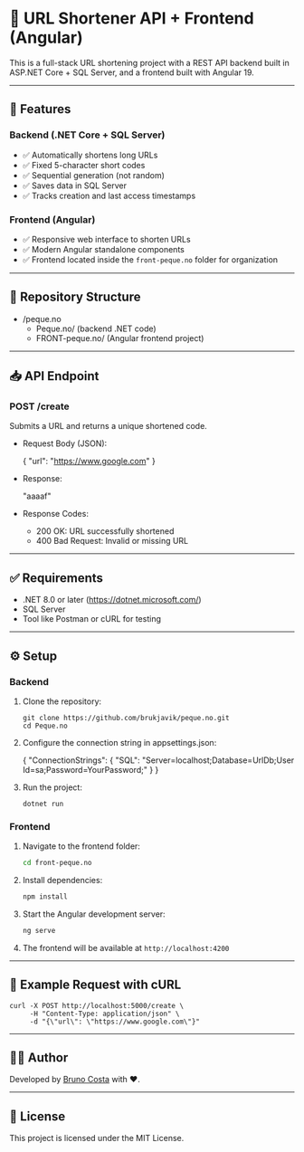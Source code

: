 # 🔗 URL Shortener API + Frontend (Angular)

This is a full-stack URL shortening project with a REST API backend built in ASP.NET Core + SQL Server, and a frontend built with Angular 19.

---

## 🚀 Features

### Backend (.NET Core + SQL Server)
- ✅ Automatically shortens long URLs  
- ✅ Fixed 5-character short codes  
- ✅ Sequential generation (not random)  
- ✅ Saves data in SQL Server  
- ✅ Tracks creation and last access timestamps

### Frontend (Angular)
- ✅ Responsive web interface to shorten URLs  
- ✅ Modern Angular standalone components  
- ✅ Frontend located inside the `front-peque.no` folder for organization

---

## 📁 Repository Structure

- /peque.no
  - Peque.no/ (backend .NET code)
  - FRONT-peque.no/ (Angular frontend project)

---

## 📥 API Endpoint

### POST /create

Submits a URL and returns a unique shortened code.

- Request Body (JSON):

  {
    "url": "https://www.google.com"
  }

- Response:

  "aaaaf"

- Response Codes:
  - 200 OK: URL successfully shortened  
  - 400 Bad Request: Invalid or missing URL  

---

## ✅ Requirements

- .NET 8.0 or later (https://dotnet.microsoft.com/)  
- SQL Server  
- Tool like Postman or cURL for testing  

---

## ⚙️ Setup

### Backend

1. Clone the repository:
    
    ```
    git clone https://github.com/brukjavik/peque.no.git
    cd Peque.no
    ```

2. Configure the connection string in appsettings.json:

    {
      "ConnectionStrings": {
        "SQL": "Server=localhost;Database=UrlDb;User Id=sa;Password=YourPassword;"
      }
    }

3. Run the project:

    ```dotnet run```

### Frontend

1. Navigate to the frontend folder:

    ```bash
    cd front-peque.no
    ```

2. Install dependencies:

    ```bash
    npm install
    ```

3. Start the Angular development server:

    ```bash
    ng serve
    ```

4. The frontend will be available at `http://localhost:4200`

---

## 🧪 Example Request with cURL

    curl -X POST http://localhost:5000/create \
         -H "Content-Type: application/json" \
         -d "{\"url\": \"https://www.google.com\"}"

---

## 👨‍💻 Author

Developed by [Bruno Costa](https://github.com/brukjavik) with ❤️.

---

## 📄 License

This project is licensed under the MIT License.

